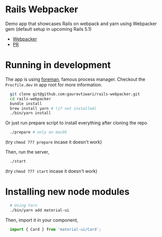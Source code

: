 # Rails Webpacker

Demo app that showcases Rails on webpack and yarn using Webpacker gem (default setup in upcoming Rails 5.1)

* [Webpacker](https://github.com/rails/webpacker)
* [PR](https://github.com/rails/rails/pull/26836)

# Running in development

The app is using [foreman](https://github.com/ddollar/foreman), famous process manager. Checkout the `Procfile.dev` in app root for more information.

```bash
  git clone git@github.com:gauravtiwari/rails-webpacker.git
  cd rails-webpacker
  bundle install
  brew install yarn # (if not installed)
  ./bin/yarn install
```

Or just run prepare script to install everything after cloning the repo

```bash
  ./prepare # only on macOS
```

(try `chmod 777 prepare` incase it doesn't work)

Then, run the server,

```bash
  ./start
```
(try `chmod 777 start` incase it doesn't work)


# Installing new node modules

```bash
  # Using Yarn
  ./bin/yarn add material-ui
```

Then, import it in your component,

```js
  import { Card } from 'material-ui/Card';
```

